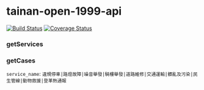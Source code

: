 # tainan-open-1999-api
[![Build Status](https://travis-ci.org/wonderchang/tainan-open-1999-api.svg?branch=master)](https://travis-ci.org/wonderchang/tainan-open-1999-api)
[![Coverage Status](https://coveralls.io/repos/github/wonderchang/tainan-open-1999-api/badge.svg?branch=master)](https://coveralls.io/github/wonderchang/tainan-open-1999-api?branch=master)

### getServices

### getCases

`service_name`: `違規停車|路燈故障|噪音舉發|騎樓舉發|道路維修|交通運輸|髒亂及污染|民生管線|動物救援|登革熱通報`
